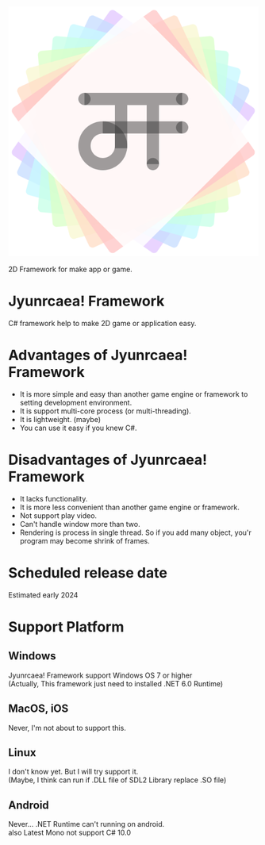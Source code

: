 <div align="center">
	<img src="Jyunrcaea! Framework/src/Icon.png" alt='Jyunrcaea! Framework Icon'>
</div>

2D Framework for make app or game.

# Jyunrcaea! Framework
C# framework help to make 2D game or application easy.

# Advantages of Jyunrcaea! Framework
* It is more simple and easy than another game engine or framework to setting development environment.
* It is support multi-core process (or multi-threading).
* It is lightweight. (maybe)
* You can use it easy if you knew C#.

# Disadvantages of Jyunrcaea! Framework
* It lacks functionality.
* It is more less convenient than another game engine or framework.
* Not support play video.
* Can't handle window more than two.
* Rendering is process in single thread. So if you add many object, you'r program may become shrink of frames.

# Scheduled release date
Estimated early 2024

# Support Platform
## Windows
Jyunrcaea! Framework support Windows OS 7 or higher<br>
(Actually, This framework just need to installed .NET 6.0 Runtime)
## MacOS, iOS
Never, I'm not about to support this.
## Linux
I don't know yet. But I will try support it.<br>
(Maybe, I think can run if .DLL file of SDL2 Library replace .SO file)
## Android
Never... .NET Runtime can't running on android.<br>
also Latest Mono not support C# 10.0

